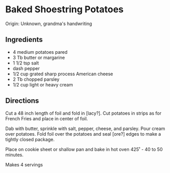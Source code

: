 # Baked Shoestring Potatoes

Origin: Unknown, grandma's handwriting

## Ingredients

- 4 medium potatoes pared
- 3 Tb butter or margarine
- 1 1/2 tsp salt
- dash pepper
- 1/2 cup grated sharp process American cheese
- 2 Tb chopped parsley
- 1/2 cup light or heavy cream

## Directions

Cut a 48 inch length of foil and fold in [lacy?]. Cut potatoes in strips as for French Fries and place in center of foil.

Dab with butter, sprinkle with salt, pepper, cheese, and parsley. Pour cream over potatoes. Fold foil over the potatoes and seal [ore?] edges to make a tightly closed package.

Place on cookie sheet or shallow pan and bake in hot oven 425˚ - 40 to 50 minutes.

Makes 4 servings